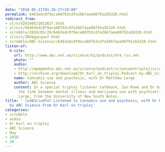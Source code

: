 ```yaml
---
date: "2018-05-21T01:36:27+10:00"
permalink: 6463edc8f9aca607b3cdfe26b7aaa08791a5b320.html
redirect_from:
- sl/n/d20180521013627.html
- sl/n/s/h6463edc8f9aca607b3cdfe26b7aaa08791a5b320.html
- scrobble/2018/05/20/6463edc8f9aca607b3cdfe26b7aaa08791a5b320.html
- sl/n/s/ZNVbgyLquw7.html
- scrobble/ABC-Science//6463edc8f9aca607b3cdfe26b7aaa08791a5b320.html
listen-of:
  h-cite:
    url: http://www.abc.net.au/science/k2/podcast/drk_rss.xml
    photo: ""
    audio:
    - http://mpegmedia.abc.net.au/science/podcast/scienceontriplej/scienceontriplej20111117.mp3
    - http://archive.org/download/Dr_Karl_on_triplej-Podcast-by-ABC_Science/Cannabis_use_and_psychosis_with_Dr_Matthew_Large.mp3
    name: Cannabis use and psychosis, with Dr Matthew Large
    author: ABC Science
    content: In a special triplej listener talkback, Zan Rowe and Dr Karl discuss
      the link between mental illness and marijuana use with psychiatrist Dr Matthew
      Large, from the University of New South Wales.
title: ' \ud83c\udfa7 Listened to Cannabis use and psychosis, with Dr Matthew Large
  by ABC Science From Dr Karl on triplej'
categories:
- scrobble
- audio
- Dr Karl on triplej
- ABC Science
- May
- 2018
- 20
---
```


